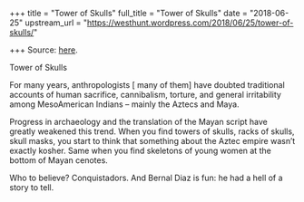 +++
title = "Tower of Skulls"
full_title = "Tower of Skulls"
date = "2018-06-25"
upstream_url = "https://westhunt.wordpress.com/2018/06/25/tower-of-skulls/"

+++
Source: [here](https://westhunt.wordpress.com/2018/06/25/tower-of-skulls/).

Tower of Skulls

For many years, anthropologists \[ many of them\] have doubted
traditional accounts of human sacrifice, cannibalism, torture, and
general irritability among MesoAmerican Indians – mainly the Aztecs and
Maya.

Progress in archaeology and the translation of the Mayan script have
greatly weakened this trend. When you find towers of skulls, racks of
skulls, skull masks, you start to think that something about the Aztec
empire wasn’t exactly kosher. Same when you find skeletons of young
women at the bottom of Mayan cenotes.



Who to believe? Conquistadors. And Bernal Diaz is fun: he had a hell
of a story to tell.




